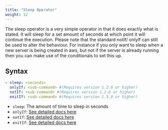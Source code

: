 ```yaml
---
title: "Sleep Operator"
weight: 12
---
```

The sleep operator is a very simple operator in that it does exactly what is stated.  It will sleep for a set amount of seconds at which point it will continue the execution.  Please note that the standard notIf/ onlyIf can still be used to alter 
the behaviour.  For instance if you only want to sleep when a new server is being created in aws, but not if the server is already running then you can make use of the conditionals to set this up.

## Syntax

```yaml
- sleep: <seconds>
  onlyIf: <sub-command> #(Requires version 1.2.6 or higher)
  notIf: <sub-command> #(Requires version 1.2.6 or higher)
  exitIf: <sub-command> #(Requires version 1.5.0 or higher)
```
* `sleep`: The amount of time to sleep in seconds
* `onlyIf`: [See detailed docs here](/operators/sub-commands)
* `notIf`: [See detailed docs here](/operators/sub-commands)
* `exitIf`: [See detailed docs here](/operators/sub-commands)
